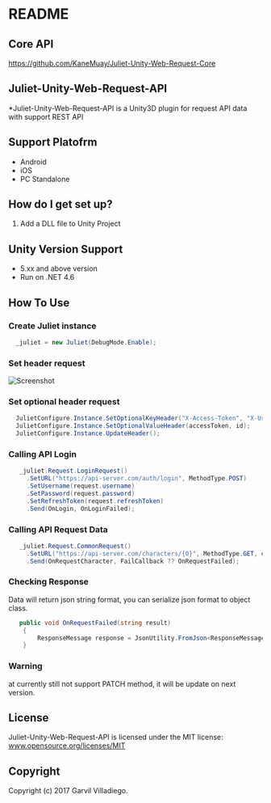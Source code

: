 # README #

## Core API ##
https://github.com/KaneMuay/Juliet-Unity-Web-Request-Core

## Juliet-Unity-Web-Request-API
*Juliet-Unity-Web-Request-API is a Unity3D plugin for request API data with support REST API

## Support Platofrm ##
* Android
* iOS
* PC Standalone

## How do I get set up? ##
1. Add a DLL file to Unity Project

## Unity Version Support ##
* 5.xx and above version
* Run on .NET 4.6

## How To Use ##

### Create Juliet instance ###
```csharp
  _juliet = new Juliet(DebugMode.Enable);
```
### Set header request ###
![Screenshot](https://s1.postimg.org/84un6xdjjz/image.png)

### Set optional header request ###
```csharp
  JulietConfigure.Instance.SetOptionalKeyHeader("X-Access-Token", "X-User");
  JulietConfigure.Instance.SetOptionalValueHeader(accessToken, id);
  JulietConfigure.Instance.UpdateHeader();
```

### Calling API Login ###
```csharp
   _juliet.Request.LoginRequest()
     .SetURL("https://api-server.com/auth/login", MethodType.POST)
     .SetUsername(request.username)
     .SetPassword(request.password)
     .SetRefreshToken(request.refreshToken)
     .Send(OnLogin, OnLoginFailed);
```

### Calling API Request Data ###
```csharp
   _juliet.Request.CommonRequest()
     .SetURL("https://api-server.com/characters/{0}", MethodType.GET, characterId)
     .Send(OnRequestCharacter, FailCallback ?? OnRequestFailed);
```

### Checking Response ###

Data will return json string format, you can serialize json format to object class.
```csharp
   public void OnRequestFailed(string result)
    {
        ResponseMessage response = JsonUtility.FromJson<ResponseMessage>(result);
    }
```

### Warning ###
at currently still not support PATCH method, it will be update on next version.

## License
Juliet-Unity-Web-Request-API is licensed under the MIT license:
www.opensource.org/licenses/MIT

## Copyright
Copyright (c) 2017 Garvil Villadiego.
